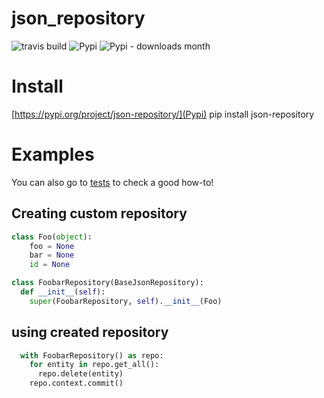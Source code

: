 # json_repository

![travis build](https://img.shields.io/travis/mandrewcito/json_repository.svg)
![Pypi](https://img.shields.io/pypi/v/json-repository.svg)
![Pypi - downloads month](https://img.shields.io/pypi/dm/json-repository.svg)


# Install

[https://pypi.org/project/json-repository/](Pypi)
pip install json-repository

# Examples

You can also go to [tests](test/sample/foobar_test.py) to check a good how-to!

## Creating custom repository

```python
class Foo(object):
    foo = None
    bar = None
    id = None

class FoobarRepository(BaseJsonRepository):
  def __init__(self):
    super(FoobarRepository, self).__init__(Foo)
```

## using created repository

```python
  with FoobarRepository() as repo:
    for entity in repo.get_all():
      repo.delete(entity)
    repo.context.commit()
```
